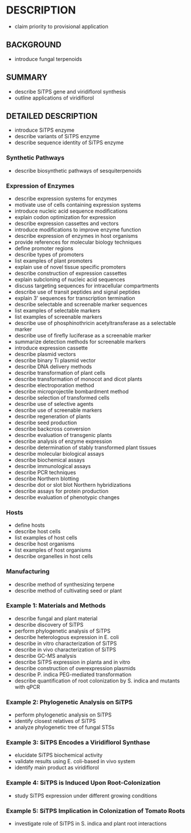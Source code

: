 # DESCRIPTION

- claim priority to provisional application

## BACKGROUND

- introduce fungal terpenoids

## SUMMARY

- describe SiTPS gene and viridiflorol synthesis
- outline applications of viridiflorol

## DETAILED DESCRIPTION

- introduce SiTPS enzyme
- describe variants of SiTPS enzyme
- describe sequence identity of SiTPS enzyme

### Synthetic Pathways

- describe biosynthetic pathways of sesquiterpenoids

### Expression of Enzymes

- describe expression systems for enzymes
- motivate use of cells containing expression systems
- introduce nucleic acid sequence modifications
- explain codon optimization for expression
- describe expression cassettes and vectors
- introduce modifications to improve enzyme function
- describe expression of enzymes in host organisms
- provide references for molecular biology techniques
- define promoter regions
- describe types of promoters
- list examples of plant promoters
- explain use of novel tissue specific promoters
- describe construction of expression cassettes
- explain subcloning of nucleic acid sequences
- discuss targeting sequences for intracellular compartments
- describe use of transit peptides and signal peptides
- explain 3' sequences for transcription termination
- describe selectable and screenable marker sequences
- list examples of selectable markers
- list examples of screenable markers
- describe use of phosphinothricin acetyltransferase as a selectable marker
- describe use of firefly luciferase as a screenable marker
- summarize detection methods for screenable markers
- introduce expression cassette
- describe plasmid vectors
- describe binary Ti plasmid vector
- describe DNA delivery methods
- describe transformation of plant cells
- describe transformation of monocot and dicot plants
- describe electroporation method
- describe microprojectile bombardment method
- describe selection of transformed cells
- describe use of selective agents
- describe use of screenable markers
- describe regeneration of plants
- describe seed production
- describe backcross conversion
- describe evaluation of transgenic plants
- describe analysis of enzyme expression
- describe determination of stably transformed plant tissues
- describe molecular biological assays
- describe biochemical assays
- describe immunological assays
- describe PCR techniques
- describe Northern blotting
- describe dot or slot blot Northern hybridizations
- describe assays for protein production
- describe evaluation of phenotypic changes

### Hosts

- define hosts
- describe host cells
- list examples of host cells
- describe host organisms
- list examples of host organisms
- describe organelles in host cells

### Manufacturing

- describe method of synthesizing terpene
- describe method of cultivating seed or plant

### Example 1: Materials and Methods

- describe fungal and plant material
- describe discovery of SiTPS
- perform phylogenetic analysis of SiTPS
- describe heterologous expression in E. coli
- describe in vitro characterization of SiTPS
- describe in vivo characterization of SiTPS
- describe GC-MS analysis
- describe SiTPS expression in planta and in vitro
- describe construction of overexpression plasmids
- describe P. indica PEG-mediated transformation
- describe quantification of root colonization by S. indica and mutants with qPCR

### Example 2: Phylogenetic Analysis on SiTPS

- perform phylogenetic analysis on SiTPS
- identify closest relatives of SiTPS
- analyze phylogenetic tree of fungal STSs

### Example 3: SiTPS Encodes a Viridiflorol Synthase

- elucidate SiTPS biochemical activity
- validate results using E. coli-based in vivo system
- identify main product as viridiflorol

### Example 4: SiTPS is Induced Upon Root-Colonization

- study SiTPS expression under different growing conditions

### Example 5: SiTPS Implication in Colonization of Tomato Roots

- investigate role of SiTPS in S. indica and plant root interactions

